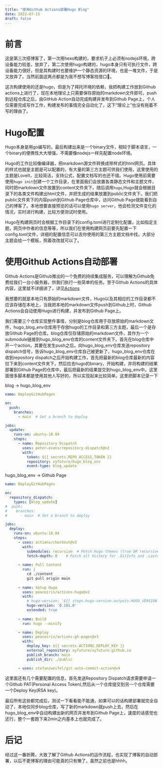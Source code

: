 ```yaml
---
title: "使用Github Actions部署Hugo Blog"
date: 2022-07-15
draft: false
---
```


# 前言

这是第三次搭博客了，第一次用hexo构建的，要求机子上必须有nodejs环境，跨设备能力较差，放弃了，第二次使用hugo构建的，hugo本身只有可执行文件，跨设备能力很好，但是其构建时也要维护一个静态资源的环境，也是一堆文件，于是又放弃了。当然前面这两点都是为我不想写博客找借口🤣。

这次构建使用的还是hugo，但是为了拜托环境的依赖，我把构建工作放到Github actions上进行了，现在本地理论上只需要保存原始的markdown文件即可，push到远程仓库之后，由GitHub Action自动完成构建并发布到Github Page上，个人仅需要完成写作工作，构建发布的事情完全自动化了，这下“理论上”也没有拖着不写的理由了。

# Hugo配置

Hugo本身是用go编写的，最后构建出来是一个binary文件，相较于脚本语言，一个binary的便携性大大增强，不需要像nodejs一样先配置node环境。

Hugo的工作比较像编译器，把markdown源文件转换成带样式的html网页。具体的样式也就是主题是可以配置的，有大量的第三方主题可供我们使用，这里使用的主题是LoveIt，比较简洁，支持公式，配置文档写的也还不错。Hugo使用前需要使用`hugo init`创建一个工作目录，在里面我们会放置各类静态文件和主题文件，同时把markdown文件放置到content文件夹下，随后调用`hugo`,Hugo就会根据目录下的各类文件构建出html文件，并把生成的结果放置到public文件夹下。我们把public文件夹下的内容push到Github Page仓库中，访问Github Page就能看到自己的博客了。本地想要直接预览的话可以使用`hugo server`，他会检测文件变化的情况，实时进行构建，比较方便测试时使用。

Hugo在构建网页时会根据工作目录下的config.toml进行定制化配置，比如指定主题，网页中作者的信息等等，所以我们在使用构建网页前要先配置一下config.toml文件，详细的配置信息可以去你使用的第三方主题文档中找，大部分主题会给一个模板，照着改改就可以了。

# 使用Github Actions自动部署

Github Actions是Github推出的一个免费的持续集成服务，可以理解为Github免费给我们一台小服务器，供我们执行一些简单的任务。至于Github Actions的具体内容，这里就不详细讲了，详见[Actions](https://www.ruanyifeng.com/blog/2019/09/getting-started-with-github-actions.html)

我想要的就是本地只有原始的markdown文件，Hugo以及其相应的工作目录都不应该存储在本地上，当我把本地的markdown文件push到Github上时，Github Actions会自动使用Hugo进行构建，并发布到Github Page上。

我们需要三个仓库实现整件事情，分别是blog仓库用于存放原始的markdown文件，hugo_blog_env仓库用于存放hugo的工作目录和第三方主题，最后一个是存放Github Page的仓库。blog仓库仅存储原始的markdown文件，其作为一个submodule链接到hugo_blog_env仓库的content文件夹下。首先在blog仓库中开一个action，其要在发生push之后，向hugo_blog_env仓库发送repository dispatch信号，告诉hugo_blog_env仓库自己被更新了，hugo_blog_env仓库在收到repository dispatch之后开始构建工作，首先把最新的blog仓库最新的内容拉下来到content文件夹下，然后拉去hugo的binary，开始构建，并将构建的结果部署到Github Page的仓库中，最后把最新的结果提交到hugo_blog_env中。这里面很多脚本都是使用其他人写好的，所以实现起来比较简单。这里把脚本记录一下

blog -> hugo_blog_env

```yaml
name: DeployGitHubPages

on:
  push:
    branches:
      - main  # Set a branch to deploy

jobs:
  update:
    runs-on: ubuntu-18.04
    steps:
      - name: Repository Dispatch
        uses: peter-evans/repository-dispatch@v2
        with:
          token: ${{ secrets.REPO_ACCESS_TOKEN }}
          repository: xyfuture/hugo_blog_env
          event-type: blog_update
```

hugo_blog_env -> Github Page

```yaml
name: DeployGitHubPages

on:
  repository_dispatch:
    types: [blog_update]
#  push:
#    branches:
#      - main  # Set a branch to deploy

jobs:
  deploy:
    runs-on: ubuntu-18.04
    steps:
      - uses: actions/checkout@v3
        with:
          submodules: recursive  # Fetch Hugo themes (true OR recursive)
          fetch-depth: 0    # Fetch all history for .GitInfo and .Lastmod
      
      - name: Pull Content
        run: |
          cd ./content
          git pull origin main
      
      - name: Setup Hugo
        uses: peaceiris/actions-hugo@v2
        with:
          # hugo-version: '${{ steps.hugo-version.outputs.HUGO_VERSION }}'
          hugo-version: '0.101.0'
          extended: true
          
      - name: Build
        run: hugo --minify

      - name: Deploy
        uses: peaceiris/actions-gh-pages@v3
        with:
          deploy_key: ${{ secrets.ACTIONS_DEPLOY_KEY }}
          external_repository: xyfuture/xyfuture.github.io
          publish_branch: main
          publish_dir: ./public

      - uses: stefanzweifel/git-auto-commit-action@v4
```

这里面还有几个需要配置的信息，首先发送Repository Dispatch请求需要申请一个Github PAT(Personal Access Token),然后从一个仓库提交到另一个仓库需要一个Deploy Key(RSA key)。

最后所有这些都完成后，测试一下看看能不能通，如果可以的话构建部署就完全自动了，本地仅同步blog仓库，写了新的markdown就push上去，然后在hugo_blog_env中自动构建出新的网页并发布到Github Page上，速度的话感觉也还行，整个一套跑下来2min之内基本上也就完成了。

# 后记

经过这一番折腾，大致了解了Github Actions的运作流程，也实现了博客的自动部署，以后不更博客的理由可能真的只有懒了，虽然之前也是hhhh。